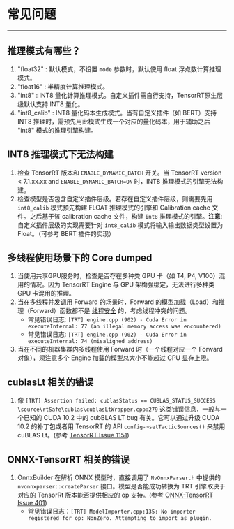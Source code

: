 # 常见问题

----

## 推理模式有哪些？

1. "float32" : 默认模式，不设置 `mode` 参数时，默认使用 float 浮点数计算推理模式。
2. "float16" : 半精度计算推理模式。
3. "int8" : INT8 量化计算推理模式。自定义插件需自行支持，TensorRT原生层级默认支持 INT8 量化。
4. "int8_calib" : INT8 量化码本生成模式。当有自定义插件（如 BERT）支持 INT8 推理时，需预先用此模式生成一个对应的量化码本，用于辅助之后 "int8" 模式的推理引擎构建。

## INT8 推理模式下无法构建

1. 检查 TensorRT 版本和 `ENABLE_DYNAMIC_BATCH` 开关。当 TensorRT version < 7.1.xx.xx and `ENABLE_DYNAMIC_BATCH=ON` 时，INT8 推理模式的引擎无法构建。
2. 检查模型是否包含自定义插件层级。若存在自定义插件层级，则需要先用 `int8_calib` 模式预先构建 FLOAT 推理模式的引擎和 Calibration cache 文件。之后基于该 calibration cache 文件，构建 `int8` 推理模式的引擎。**注意**: 自定义插件层级的实现需要针对 `int8_calib` 模式将输入输出数据类型设置为 Float。（可参考 BERT 插件的实现）

## 多线程使用场景下的 Core dumped

1. 当使用共享GPU服务时，检查是否存在多种类 GPU 卡（如 T4, P4, V100）混用的情况。因为 TensorRT Engine 与 GPU 架构强绑定，无法进行多种类 GPU 卡混用的推理。
2. 当在多线程并发调用 Forward 的场景时，Forward 的模型加载（Load）和推理（Forward）函数都不是 [线程安全](https://docs.nvidia.com/deeplearning/tensorrt/best-practices/index.html#thread-safety) 的，考虑线程冲突的问题。
    - 常见错误日志: `[TRT] engine.cpp (902) - Cuda Error in executeInternal: 77 (an illegal memory access was encountered)`
    - 常见错误日志: `[TRT] engine.cpp (902) - Cuda Error in executeInternal: 74 (misaligned address)`
3. 当在不同的机器集群内多线程使用 Forward 时（一个线程对应一个 Forward 对象），须注意多个 Engine 加载的模型总大小不能超过 GPU 显存上限。

## cublasLt 相关的错误

1. 像 `[TRT] Assertion failed: cublasStatus == CUBLAS_STATUS_SUCCESS \source\rtSafe\cublas\cublasLtWrapper.cpp:279` 这类错误信息，一般与一个已知的 CUDA 10.2 中的 cubBLAS LT bug 有关。它可以通过升级 CUDA 10.2 的补丁包或者用 TensorRT 的 API `config->setTacticSources()` 来禁用 cuBLAS Lt。(参考 [TensorRT Issue 1151](https://github.com/NVIDIA/TensorRT/issues/1151))

## ONNX-TensorRT 相关的错误

1. OnnxBuilder 在解析 ONNX 模型时，直接调用了 `NvOnnxParser.h` 中提供的 `nvonnxparser::createParser` 接口。模型是否能成功转换为 TRT 引擎取决于对应的 TensorRt 版本能否提供相应的 op 支持。(参考 [ONNX-TensorRT Issue 401](https://github.com/onnx/onnx-tensorrt/issues/401))
    - 常见错误日志：`[TRT] ModelImporter.cpp:135: No importer registered for op: NonZero. Attempting to import as plugin.`
